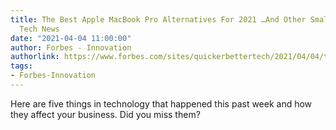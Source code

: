 ```yaml
---
title: The Best Apple MacBook Pro Alternatives For 2021 …And Other Small Business
  Tech News
date: "2021-04-04 11:00:00"
author: Forbes - Innovation
authorlink: https://www.forbes.com/sites/quickerbettertech/2021/04/04/the-best-apple-macbook-pro-alternatives-for-2021-and-other-small-business-tech-news/
tags:
- Forbes-Innovation
---
```

Here are five things in technology that happened this past week and how they affect your business. Did you miss them?